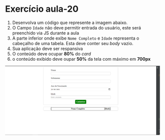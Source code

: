# Exercício aula-20

1. Desenvolva um código que represente a imagem abaixo.
1. O Campo `Idade`  não deve permitir entrada do usuário, este será preenchido via JS durante a aula
1. A parte inferior onde exibe `Nome Completo` e `Idade` representa o cabeçalho de uma tabela. Esta deve conter seu _body_ vazio.
1. Sua aplicação deve ser respansiva
1. O conteúdo deve ocupar **80%** do _card_
1. o conteúdo exibido deve oupar **50%** da tela com máximo em **700px**

![modeloProposto](./modelo-proposto.png)